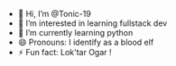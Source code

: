 - 👋 Hi, I’m @Tonic-19
- 👀 I’m interested in learning fullstack dev
- 🌱 I’m currently learning python
- 😄 Pronouns: I identify as a blood elf
- ⚡ Fun fact: Lok'tar Ogar !

<!---
Tonic-19/Tonic-19 is a ✨ special ✨ repository because its `README.md` (this file) appears on your GitHub profile.
You can click the Preview link to take a look at your changes.
--->
